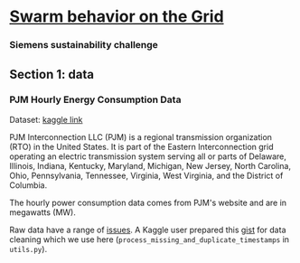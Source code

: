 # [Swarm behavior on the Grid](https://ecosystem.siemens.com/techforsustainability/swarm-behaviour-on-the-grid/overview)

### Siemens sustainability challenge


## Section 1: data  

### **PJM Hourly Energy Consumption Data**
Dataset: [kaggle link](https://www.kaggle.com/datasets/robikscube/hourly-energy-consumption)

PJM Interconnection LLC (PJM) is a regional transmission organization (RTO) in the United States. It is part of the Eastern Interconnection grid operating an electric transmission system serving all or parts of Delaware, Illinois, Indiana, Kentucky, Maryland, Michigan, New Jersey, North Carolina, Ohio, Pennsylvania, Tennessee, Virginia, West Virginia, and the District of Columbia.

The hourly power consumption data comes from PJM's website and are in megawatts (MW).

Raw data have a range of [issues](https://www.kaggle.com/datasets/robikscube/hourly-energy-consumption/discussion/175795?select=pjm_hourly_est.csv&sort=votes). A Kaggle user prepared this [gist](https://gist.github.com/ioanpier/e231b22bb9f705ef6280c8b73e40b4a1) for data cleaning which we use here (`process_missing_and_duplicate_timestamps` in  `utils.py`).
